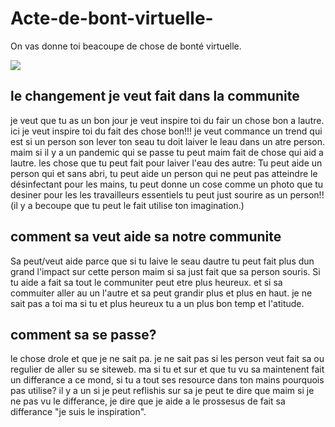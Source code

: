 # Acte-de-bont-virtuelle-
On vas donne toi beacoupe de chose de bonté virtuelle.  

<img src="https://cdn2.iconfinder.com/data/icons/kitchen-utencils-2/48/74-512.png"/> 

## le changement je veut fait dans la communite 
je veut que tu as un bon jour je veut inspire toi du fair un chose bon a lautre. ici je veut inspire toi du fait des chose bon!!!
je veut commance un trend qui est si un person son lever ton seau tu doit laiver le leau dans un atre person. maim si il y a un pandemic qui se passe tu peut maim fait de chose qui aid a lautre. les chose que tu peut fait pour laiver l'eau des autre: Tu peut aide un person qui et sans abri, tu peut aide un person qui ne peut pas atteindre le désinfectant pour les mains, tu peut donne un cose comme un photo que tu desiner pour les les travailleurs essentiels tu peut just sourire as un person!!(il y a becoupe que tu peut le fait utilise ton imagination.)

## comment sa veut aide sa notre communite 

Sa peut/veut aide parce que si tu laive le seau dautre tu peut fait plus dun grand l'impact sur cette person maim si sa just fait que sa person souris. Si tu aide a fait sa tout le communiter peut etre plus heureux. et si sa commuiter aller au un l'autre et sa peut grandir plus et plus en haut. je ne sait pas a toi ma si tu et plus heureux tu a un plus bon temp et l'atitude. 

## comment sa se passe?

le chose drole et que je ne sait pa. je ne sait pas si les person veut fait sa ou regulier de aller su se siteweb. ma si tu et sur et que tu vu sa maintenent fait un differance a ce mond, si tu a tout ses resource dans ton mains pourquois pas utilise? il y a un si je peut reflishis sur sa je peut te dire que maim si je ne pas vu le differance, je dire que je aide a le prossesus de fait sa differance "je suis le inspiration".


 



